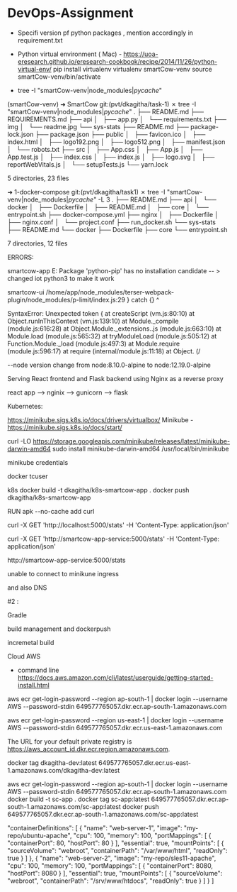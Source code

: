 # DevOps-Assignment

- Specifi version pf python packages , mention accordingly in requirement.txt
- Python virtual environment ( Mac) - https://uoa-eresearch.github.io/eresearch-cookbook/recipe/2014/11/26/python-virtual-env/
    pip install virtualenv
    virtualenv smartCow-venv
    source smartCow-venv/bin/activate


- tree  -I "smartCow-venv|node_modules|*pycache*"

(smartCow-venv) ➜  SmartCow git:(pvt/dkagitha/task-1) ✗ tree  -I "smartCow-venv|node_modules|*pycache*"
.
├── README.md
├── REQUIREMENTS.md
├── api
│   ├── app.py
│   └── requirements.txt
├── img
│   └── readme.jpg
└── sys-stats
    ├── README.md
    ├── package-lock.json
    ├── package.json
    ├── public
    │   ├── favicon.ico
    │   ├── index.html
    │   ├── logo192.png
    │   ├── logo512.png
    │   ├── manifest.json
    │   └── robots.txt
    ├── src
    │   ├── App.css
    │   ├── App.js
    │   ├── App.test.js
    │   ├── index.css
    │   ├── index.js
    │   ├── logo.svg
    │   ├── reportWebVitals.js
    │   └── setupTests.js
    └── yarn.lock

5 directories, 23 files



➜  1-docker-compose git:(pvt/dkagitha/task1) ✗ tree  -I "smartCow-venv|node_modules|*pycache*" -L 3
.
├── README.md
├── api
│   └── docker
│       ├── Dockerfile
│       ├── README.md
│       ├── core
│       └── entrypoint.sh
├── docker-compose.yml
├── nginx
│   ├── Dockerfile
│   ├── nginx.conf
│   └── project.conf
├── run_docker.sh
└── sys-stats
    ├── README.md
    └── docker
        ├── Dockerfile
        ├── core
        └── entrypoint.sh

7 directories, 12 files

ERRORS:

smartcow-app
E: Package 'python-pip' has no installation candidate -- > changed iot python3 to make it work

smartcow-ui
/home/app/node_modules/terser-webpack-plugin/node_modules/p-limit/index.js:29
                } catch {}
                        ^

SyntaxError: Unexpected token {
    at createScript (vm.js:80:10)
    at Object.runInThisContext (vm.js:139:10)
    at Module._compile (module.js:616:28)
    at Object.Module._extensions..js (module.js:663:10)
    at Module.load (module.js:565:32)
    at tryModuleLoad (module.js:505:12)
    at Function.Module._load (module.js:497:3)
    at Module.require (module.js:596:17)
    at require (internal/module.js:11:18)
    at Object.<anonymous> (/

--node version change from node:8.10.0-alpine to node:12.19.0-alpine



Serving React frontend and Flask backend using Nginx as a reverse proxy

react app --> nginix --> gunicorn --> flask


Kubernetes:

https://minikube.sigs.k8s.io/docs/drivers/virtualbox/
Minikube -https://minikube.sigs.k8s.io/docs/start/

curl -LO https://storage.googleapis.com/minikube/releases/latest/minikube-darwin-amd64
sudo install minikube-darwin-amd64 /usr/local/bin/minikube


minikube credentials

docker
tcuser

k8s
docker build -t dkagitha/k8s-smartcow-app .
docker push dkagitha/k8s-smartcow-app

RUN apk --no-cache add curl

curl -X GET 'http://localhost:5000/stats' -H 'Content-Type: application/json'

curl -X GET 'http://smartcow-app-service:5000/stats' -H 'Content-Type: application/json'

http://smartcow-app-service:5000/stats

unable to connect to minikune ingress 

and also DNS



#2 :

Gradle 

build management and dockerpush

incremetal build

Cloud AWS 
- command line
https://docs.aws.amazon.com/cli/latest/userguide/getting-started-install.html

aws ecr get-login-password --region ap-south-1 | docker login --username AWS --password-stdin 649577765057.dkr.ecr.ap-south-1.amazonaws.com

aws ecr get-login-password --region us-east-1 | docker login --username AWS --password-stdin 649577765057.dkr.ecr.us-east-1.amazonaws.com


The URL for your default private registry is https://aws_account_id.dkr.ecr.region.amazonaws.com.


docker tag dkagitha-dev:latest 649577765057.dkr.ecr.us-east-1.amazonaws.com/dkagitha-dev:latest



aws ecr get-login-password --region ap-south-1 | docker login --username AWS --password-stdin 649577765057.dkr.ecr.ap-south-1.amazonaws.com
docker build -t sc-app .
docker tag sc-app:latest 649577765057.dkr.ecr.ap-south-1.amazonaws.com/sc-app:latest
docker push 649577765057.dkr.ecr.ap-south-1.amazonaws.com/sc-app:latest



  "containerDefinitions": [
    {
      "name": "web-server-1",
      "image": "my-repo/ubuntu-apache",
      "cpu": 100,
      "memory": 100,
      "portMappings": [
        {
          "containerPort": 80,
          "hostPort": 80
        }
      ],
      "essential": true,
      "mountPoints": [
        {
          "sourceVolume": "webroot",
          "containerPath": "/var/www/html",
          "readOnly": true
        }
      ]
    },
    {
      "name": "web-server-2",
      "image": "my-repo/sles11-apache",
      "cpu": 100,
      "memory": 100,
      "portMappings": [
        {
          "containerPort": 8080,
          "hostPort": 8080
        }
      ],
      "essential": true,
      "mountPoints": [
        {
          "sourceVolume": "webroot",
          "containerPath": "/srv/www/htdocs",
          "readOnly": true
        }
      ]
    }
  ]